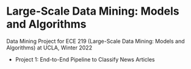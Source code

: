 # Large-Scale Data Mining: Models and Algorithms
Data Mining Project for ECE 219 (Large-Scale Data Mining: Models and Algorithms) at UCLA, Winter 2022

- Project 1: End-to-End Pipeline to Classify News Articles
